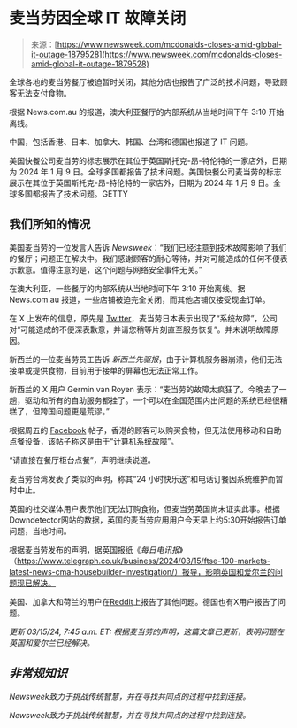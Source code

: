 <!--yml

category: 未分类

date: 2024-05-27 14:59:30

-->

# 麦当劳因全球 IT 故障关闭

> 来源：[https://www.newsweek.com/mcdonalds-closes-amid-global-it-outage-1879528](https://www.newsweek.com/mcdonalds-closes-amid-global-it-outage-1879528)

全球各地的麦当劳餐厅被迫暂时关闭，其他分店也报告了广泛的技术问题，导致顾客无法支付食物。

根据 News.com.au 的报道，澳大利亚餐厅的内部系统从当地时间下午 3:10 开始离线。

中国，包括香港、日本、加拿大、韩国、台湾和德国也报道了 IT 问题。

美国快餐公司麦当劳的标志展示在其位于英国斯托克-昂-特伦特的一家店外，日期为 2024 年 1 月 9 日。全球多国都报告了技术问题。美国快餐公司麦当劳的标志展示在其位于英国斯托克-昂-特伦特的一家店外，日期为 2024 年 1 月 9 日。全球多国都报告了技术问题。GETTY

## 我们所知的情况

美国麦当劳的一位发言人告诉 *Newsweek*：“我们已经注意到技术故障影响了我们的餐厅；问题正在解决中。我们感谢顾客的耐心等待，并对可能造成的任何不便表示歉意。值得注意的是，这个问题与网络安全事件无关。”

在澳大利亚，一些餐厅的内部系统从当地时间下午 3:10 开始离线。据 News.com.au 报道，一些店铺被迫完全关闭，而其他店铺仅接受现金订单。

在 X 上发布的信息，原先是 [Twitter](https://www.newsweek.com/topic/twitter)，麦当劳日本表示出现了“系统故障”，公司对“可能造成的不便深表歉意，并请您稍等片刻直至服务恢复”。并未说明故障原因。

新西兰的一位麦当劳员工告诉 *新西兰先驱报*，由于计算机服务器崩溃，他们无法接单或提供食物，目前用于接单的屏幕也无法正常工作。

新西兰的 X 用户 Germin van Royen 表示：“麦当劳的故障太疯狂了。今晚去了一趟，驱动和所有的自助服务都挂了。一个可以在全国范围内出问题的系统已经很糟糕了，但跨国问题更是荒谬。”

根据周五的 [Facebook](https://www.newsweek.com/topic/facebook) 帖子，香港的顾客可以购买食物，但无法使用移动和自助点餐设备，该帖子称这是由于“计算机系统故障”。

“请直接在餐厅柜台点餐”，声明继续说道。

麦当劳台湾发表了类似的声明，称其“24 小时快乐送”和电话订餐因系统维护而暂时中止。

英国的社交媒体用户表示他们无法订购食物，但麦当劳英国尚未证实此事。根据Downdetector网站的数据，英国的麦当劳应用用户今天早上约5:30开始报告订单问题，当地时间。

根据麦当劳发布的声明，据英国报纸《*每日电讯报*》（https://www.telegraph.co.uk/business/2024/03/15/ftse-100-markets-latest-news-cma-housebuilder-investigation/）报导，影响英国和爱尔兰的问题现已解决。

美国、加拿大和荷兰的用户在[Reddit](https://www.newsweek.com/topic/reddit)上报告了其他问题。德国也有X用户报告了问题。

*更新 03/15/24, 7:45 a.m. ET: 根据麦当劳的声明，这篇文章已更新，表明问题在英国和爱尔兰已经解决。*

## *非常规知识*

*Newsweek致力于挑战传统智慧，并在寻找共同点的过程中找到连接。*

*Newsweek致力于挑战传统智慧，并在寻找共同点的过程中找到连接。*
